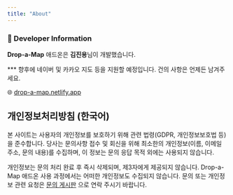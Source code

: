 ```yaml
---
title: "About"
---
```


### 👋 Developer Information
**Drop-a-Map** 애드온은 **김진용**님이 개발했습니다.  

*** 향후에 네이버 및 카카오 지도 등을 지원할 예정입니다. 건의 사항은 언제든 남겨주세요.

🌐 [drop-a-map.netlify.app](https://drop-a-map.netlify.app/)

## 개인정보처리방침 (한국어)

본 사이트는 사용자의 개인정보를 보호하기 위해 관련 법령(GDPR, 개인정보보호법 등)을 준수합니다.
당사는 문의사항 접수 및 회신을 위해 최소한의 개인정보(이름, 이메일 주소, 문의 내용)를 수집하며,
이 정보는 문의 응답 목적 외에는 사용되지 않습니다.

개인정보는 문의 처리 완료 후 즉시 삭제되며, 제3자에게 제공되지 않습니다.
Drop-a-Map 애드온 사용 과정에서는 어떠한 개인정보도 수집되지 않습니다.
문의 또는 개인정보 관련 요청은 [문의 게시판](https://drop-a-map.netlify.app/kr/contact/) 으로 연락 주시기 바랍니다.
